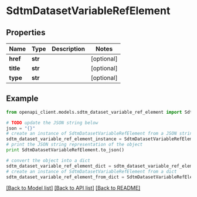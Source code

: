 # SdtmDatasetVariableRefElement


## Properties
Name | Type | Description | Notes
------------ | ------------- | ------------- | -------------
**href** | **str** |  | [optional] 
**title** | **str** |  | [optional] 
**type** | **str** |  | [optional] 

## Example

```python
from openapi_client.models.sdtm_dataset_variable_ref_element import SdtmDatasetVariableRefElement

# TODO update the JSON string below
json = "{}"
# create an instance of SdtmDatasetVariableRefElement from a JSON string
sdtm_dataset_variable_ref_element_instance = SdtmDatasetVariableRefElement.from_json(json)
# print the JSON string representation of the object
print SdtmDatasetVariableRefElement.to_json()

# convert the object into a dict
sdtm_dataset_variable_ref_element_dict = sdtm_dataset_variable_ref_element_instance.to_dict()
# create an instance of SdtmDatasetVariableRefElement from a dict
sdtm_dataset_variable_ref_element_from_dict = SdtmDatasetVariableRefElement.from_dict(sdtm_dataset_variable_ref_element_dict)
```
[[Back to Model list]](../README.md#documentation-for-models) [[Back to API list]](../README.md#documentation-for-api-endpoints) [[Back to README]](../README.md)


